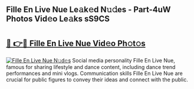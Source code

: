 ## Fille En Live Nue Le𝚊k𝚎d N𝚞𝚍es - Part-4uW Photos Vid𝚎o Le𝚊ks sS9CS

# <h2><a href="http://fbases.evod.top/?m=Fille+En+Live+Nue">🔗 👉🔴 Fille En Live Nue Vid𝚎o Ph𝚘t𝚘s</a></h2>

[![Fille En Live Nue N𝚞d𝚎s](https://i.imgur.com/8V9OHl7.gif)](http://fbases.evod.top/?m=Fille+En+Live+Nue)
Social media personality Fille En Live Nue, famous for sharing lifestyle and dance content, including dance trend performances and mini vlogs. Communication skills Fille En Live Nue are crucial for public figures to convey their ideas and connect with the public. 
